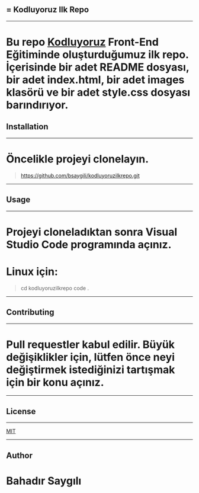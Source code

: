 ## = Kodluyoruz Ilk Repo

---

# Bu repo [Kodluyoruz](https://www.kodluyoruz.org/) Front-End Eğitiminde oluşturduğumuz ilk repo. İçerisinde bir adet README dosyası, bir adet index.html, bir adet images klasörü ve bir adet style.css dosyası barındırıyor.

## Installation

---

# Öncelikle projeyi clonelayın.

> https://github.com/bsaygili/kodluyoruzilkrepo.git

---

## Usage

---

# Projeyi cloneladıktan sonra Visual Studio Code programında açınız.

# Linux için:

> cd kodluyoruzilkrepo
> code .

---

## Contributing

---

# Pull requestler kabul edilir. Büyük değişiklikler için, lütfen önce neyi değiştirmek istediğinizi tartışmak için bir konu açınız.

---

## License

---

[MIT](https://choosealicense.com/licenses/mit/)

---

## Author

# Bahadır Saygılı

